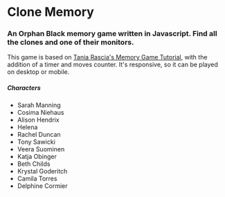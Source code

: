 # Clone Memory

### An Orphan Black memory game written in Javascript. Find all the clones and one of their monitors. 

This game is based on [Tania Rascia's Memory Game Tutorial](https://www.taniarascia.com/how-to-create-a-memory-game-super-mario-with-plain-javascript/), with the addition of a timer and moves counter. It's responsive, so it can be played on desktop or mobile.

##### Characters

* Sarah Manning
* Cosima Niehaus
* Alison Hendrix
* Helena
* Rachel Duncan
* Tony Sawicki
* Veera Suominen
* Katja Obinger
* Beth Childs
* Krystal Goderitch
* Camila Torres
* Delphine Cormier 